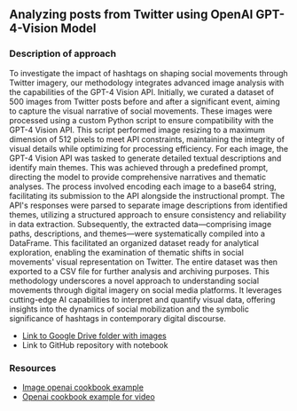 ## Analyzing posts from Twitter using OpenAI GPT-4-Vision Model
### Description of approach
To investigate the impact of hashtags on shaping social movements through Twitter imagery, our methodology integrates advanced image analysis with the capabilities of the GPT-4 Vision API. Initially, we curated a dataset of 500 images from Twitter posts before and after a significant event, aiming to capture the visual narrative of social movements. These images were processed using a custom Python script to ensure compatibility with the GPT-4 Vision API. This script performed image resizing to a maximum dimension of 512 pixels to meet API constraints, maintaining the integrity of visual details while optimizing for processing efficiency.
For each image, the GPT-4 Vision API was tasked to generate detailed textual descriptions and identify main themes. This was achieved through a predefined prompt, directing the model to provide comprehensive narratives and thematic analyses. The process involved encoding each image to a base64 string, facilitating its submission to the API alongside the instructional prompt. The API's responses were parsed to separate image descriptions from identified themes, utilizing a structured approach to ensure consistency and reliability in data extraction.
Subsequently, the extracted data—comprising image paths, descriptions, and themes—were systematically compiled into a DataFrame. This facilitated an organized dataset ready for analytical exploration, enabling the examination of thematic shifts in social movements' visual representation on Twitter. The entire dataset was then exported to a CSV file for further analysis and archiving purposes.
This methodology underscores a novel approach to understanding social movements through digital imagery on social media platforms. It leverages cutting-edge AI capabilities to interpret and quantify visual data, offering insights into the dynamics of social mobilization and the symbolic significance of hashtags in contemporary digital discourse.

- [Link to Google Drive folder with images](https://drive.google.com/drive/u/0/folders/1FQzKDp7G2I4ueQOgH9VYd6UCcDNGXNgx)
- Link to GitHub repository with notebook

### Resources
- [Image openai cookbook example](https://cookbook.openai.com/examples/tag_caption_images_with_gpt4v)
- [Openai cookbook example for video](https://cookbook.openai.com/examples/gpt_with_vision_for_video_understanding)


